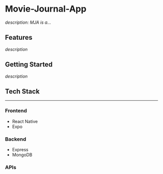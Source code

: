 # Movie-Journal-App
_description: MJA is a..._

## Features
_description_

## Getting Started
_description_

## Tech Stack
___
### Frontend
* React Native
* Expo

### Backend
* Express
* MongoDB

### APIs

